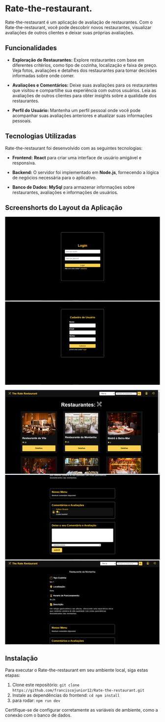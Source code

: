 # Rate-the-restaurant.


Rate-the-restaurant é um aplicação de avaliação de restaurantes. Com o Rate-the-restaurant, você pode descobrir novos restaurantes, visualizar avaliações de outros clientes e deixar suas próprias avaliações. 

## Funcionalidades

- **Exploração de Restaurantes:** Explore restaurantes com base em diferentes critérios, como tipo de cozinha, localização e faixa de preço. Veja fotos, avaliações e detalhes dos restaurantes para tomar decisões informadas sobre onde comer.

- **Avaliações e Comentários:** Deixe suas avaliações para os restaurantes que visitou e compartilhe sua experiência com outros usuários. Leia as avaliações de outros clientes para obter insights sobre a qualidade dos restaurantes.

- **Perfil do Usuário:** Mantenha um perfil pessoal onde você pode acompanhar suas avaliações anteriores e atualizar suas informações pessoais.

## Tecnologias Utilizadas

Rate-the-restaurant foi desenvolvido com as seguintes tecnologias:

- **Frontend:** **React** para criar uma interface de usuário amigável e responsiva.

- **Backend:** O servidor foi implementado em **Node.js**, fornecendo a lógica de negócios necessária para o aplicativo.

- **Banco de Dados:** **MySql**  para armazenar informações sobre restaurantes, avaliações e informações de usuários.


 ## Screenshorts do Layout da Aplicação
 
 ![LoginPage](./design/Login.png)
       ![LoginPage](./design/8.png)

 ![LoginPage](./design/1.png)
   ![LoginPage](./design/4.png)
 ![LoginPage](./design/2.png)

## Instalação

Para executar o Rate-the-restaurant em seu ambiente local, siga estas etapas:

1. Clone este repositório: `git clone https://github.com/franciscojunior12/Rate-the-restaurant.git`
2. Instale as dependências do frontend: `cd npm install`
3. para rodar: `npm run dev`

Certifique-se de configurar corretamente as variáveis de ambiente, como a conexão com o banco de dados.

